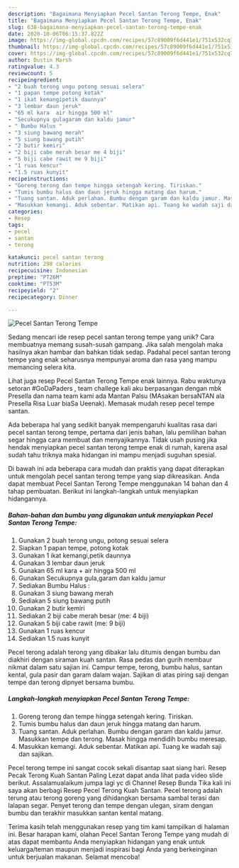 ```yaml
---
description: "Bagaimana Menyiapkan Pecel Santan Terong Tempe, Enak"
title: "Bagaimana Menyiapkan Pecel Santan Terong Tempe, Enak"
slug: 638-bagaimana-menyiapkan-pecel-santan-terong-tempe-enak
date: 2020-10-06T06:15:37.822Z
image: https://img-global.cpcdn.com/recipes/57c89009f6d441e1/751x532cq70/pecel-santan-terong-tempe-foto-resep-utama.jpg
thumbnail: https://img-global.cpcdn.com/recipes/57c89009f6d441e1/751x532cq70/pecel-santan-terong-tempe-foto-resep-utama.jpg
cover: https://img-global.cpcdn.com/recipes/57c89009f6d441e1/751x532cq70/pecel-santan-terong-tempe-foto-resep-utama.jpg
author: Dustin Marsh
ratingvalue: 4.3
reviewcount: 5
recipeingredient:
- "2 buah terong ungu potong sesuai selera"
- "1 papan tempe potong kotak"
- "1 ikat kemangipetik daunnya"
- "3 lembar daun jeruk"
- "65 ml kara  air hingga 500 ml"
- "Secukupnya gulagaram dan kaldu jamur"
- " Bumbu Halus "
- "3 siung bawang merah"
- "5 siung bawang putih"
- "2 butir kemiri"
- "2 biji cabe merah besar me 4 biji"
- "5 biji cabe rawit me 9 biji"
- "1 ruas kencur"
- "1.5 ruas kunyit"
recipeinstructions:
- "Goreng terong dan tempe hingga setengah kering. Tiriskan."
- "Tumis bumbu halus dan daun jeruk hingga matang dan harum."
- "Tuang santan. Aduk perlahan. Bumbu dengan garam dan kaldu jamur. Masukkan tempe dan terong. Masak hingga mendidih bumbu meresap."
- "Masukkan kemangi. Aduk sebentar. Matikan api. Tuang ke wadah saji dan sajikan."
categories:
- Resep
tags:
- pecel
- santan
- terong

katakunci: pecel santan terong 
nutrition: 298 calories
recipecuisine: Indonesian
preptime: "PT26M"
cooktime: "PT53M"
recipeyield: "2"
recipecategory: Dinner

---
```



![Pecel Santan Terong Tempe](https://img-global.cpcdn.com/recipes/57c89009f6d441e1/751x532cq70/pecel-santan-terong-tempe-foto-resep-utama.jpg)

Sedang mencari ide resep pecel santan terong tempe yang unik? Cara membuatnya memang susah-susah gampang. Jika salah mengolah maka hasilnya akan hambar dan bahkan tidak sedap. Padahal pecel santan terong tempe yang enak seharusnya mempunyai aroma dan rasa yang mampu memancing selera kita.

Lihat juga resep Pecel Santan Terong Tempe enak lainnya. Rabu waktunya setoran #GoDaPaders , team challege kali aku berpasangan dengan mbk Presella dan nama team kami ada Mantan Palsu (MAsakan bersaNTAN ala Presella Risa Luar biaSa Ueenak). Memasak mudah resep pecel tempe santan.

Ada beberapa hal yang sedikit banyak mempengaruhi kualitas rasa dari pecel santan terong tempe, pertama dari jenis bahan, lalu pemilihan bahan segar hingga cara membuat dan menyajikannya. Tidak usah pusing jika hendak menyiapkan pecel santan terong tempe enak di rumah, karena asal sudah tahu triknya maka hidangan ini mampu menjadi suguhan spesial.


Di bawah ini ada beberapa cara mudah dan praktis yang dapat diterapkan untuk mengolah pecel santan terong tempe yang siap dikreasikan. Anda dapat membuat Pecel Santan Terong Tempe menggunakan 14 bahan dan 4 tahap pembuatan. Berikut ini langkah-langkah untuk menyiapkan hidangannya.

<!--inarticleads1-->

##### Bahan-bahan dan bumbu yang digunakan untuk menyiapkan Pecel Santan Terong Tempe:

1. Gunakan 2 buah terong ungu, potong sesuai selera
1. Siapkan 1 papan tempe, potong kotak
1. Gunakan 1 ikat kemangi,petik daunnya
1. Gunakan 3 lembar daun jeruk
1. Gunakan 65 ml kara + air hingga 500 ml
1. Gunakan Secukupnya gula,garam dan kaldu jamur
1. Sediakan  Bumbu Halus :
1. Gunakan 3 siung bawang merah
1. Sediakan 5 siung bawang putih
1. Gunakan 2 butir kemiri
1. Sediakan 2 biji cabe merah besar (me: 4 biji)
1. Gunakan 5 biji cabe rawit (me: 9 biji)
1. Gunakan 1 ruas kencur
1. Sediakan 1.5 ruas kunyit


Pecel terong adalah terong yang dibakar lalu ditumis dengan bumbu dan diakhiri dengan siraman kuah santan. Rasa pedas dan gurih membaur nikmat dalam satu sajian ini. Campur tempe, terong, bumbu halus, santan kental, gula pasir dan garam dalam wajan. Sajikan di atas piring saji dengan tempe dan terong dipnyet bersama bumbu. 

<!--inarticleads2-->

##### Langkah-langkah menyiapkan Pecel Santan Terong Tempe:

1. Goreng terong dan tempe hingga setengah kering. Tiriskan.
1. Tumis bumbu halus dan daun jeruk hingga matang dan harum.
1. Tuang santan. Aduk perlahan. Bumbu dengan garam dan kaldu jamur. Masukkan tempe dan terong. Masak hingga mendidih bumbu meresap.
1. Masukkan kemangi. Aduk sebentar. Matikan api. Tuang ke wadah saji dan sajikan.


Pecel terong tempe ini sangat cocok sekali disantap saat siang hari. Resep Pecak Terong Kuah Santan Paling Lezat dapat anda lihat pada video slide berikut. Assalamualaikum jumpa lagi yc di Channel Resep Bunda Tika kali ini saya akan berbagi Resep Pecel Terong Kuah Santan. Pecel terong adalah terung atau terong goreng yang dihidangkan bersama sambal terasi dan lalapan segar. Penyet terong dan tempe dengan ulegan, siram dengan bumbu dan terakhir masukkan santan kental matang. 

Terima kasih telah menggunakan resep yang tim kami tampilkan di halaman ini. Besar harapan kami, olahan Pecel Santan Terong Tempe yang mudah di atas dapat membantu Anda menyiapkan hidangan yang enak untuk keluarga/teman maupun menjadi inspirasi bagi Anda yang berkeinginan untuk berjualan makanan. Selamat mencoba!
